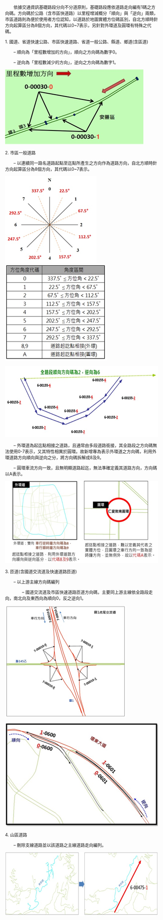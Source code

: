 &emsp;&emsp;依據交通資訊基礎路段分向不分道原則，基礎路段應依道路走向編有1碼之方向碼。方向碼於公路（含市區快道路）以里程增減概分「順向」與「逆向」兩類，市區道路則為便於使用者方位認知，以道路於地圖實體方位碼區別，自北方順時針方向起算區分為8個方向，其代碼以0\~7表示，另針對外環道及圓環有特殊之代碼。

1\. 國道、省道快速公路、市區快速道路、省道一般公路、縣道、鄉道(含區道)

&emsp;&emsp;–	順向為「里程數增加的方向」，順向之方向碼為數字0。

&emsp;&emsp;–	逆向為「里程數減少的方向」，逆向之方向碼為數字1。

![國道方向碼範例](025.jpg)


2\. 市區一般道路

&emsp;&emsp;–	以連續同一路名道路起點至迄點所產生之方向作為道路方向，自北方順時針方向起算區分為8個方向，其代碼以0~7表示。

![](026.jpg)![](027.jpg)

![市區道路方向碼範例](028.jpg)

&emsp;&emsp;–	外環道為起迄點相接之道路，且通常由多段道路銜接，其全路段之方向碼無法使用0-7表示，又其特性相異於圓環。故新增專為表示外環道之方向碼，利用外環道路方向順向與逆向之分，將方向碼拆解成8及9。

&emsp;&emsp;–	圓環車流方向一致，且無明顯道路起迄，無法準確定義其道路方向，方向碼以A表示。

![外環及圓環方向碼範例](029.jpg)


3\. 匝道(含國道交流道及快速道路匝道)

&emsp;&emsp;–	以上游主線方向碼編列

&emsp;&emsp;&emsp;&emsp;–	國道交流道及市區快速道路匝道方向碼，主要同上游主線依全路段走向，南北向及東西向為順向0，反之逆向1。

![國道快速道路方向碼範例](030.jpg)

![市快匝道方向碼範例](031.jpg)


4\. 山區道路

&emsp;&emsp;–	刪除支線道路並以該道路之主線道路走向編列。

![山區道路方向碼範例](032.jpg)



